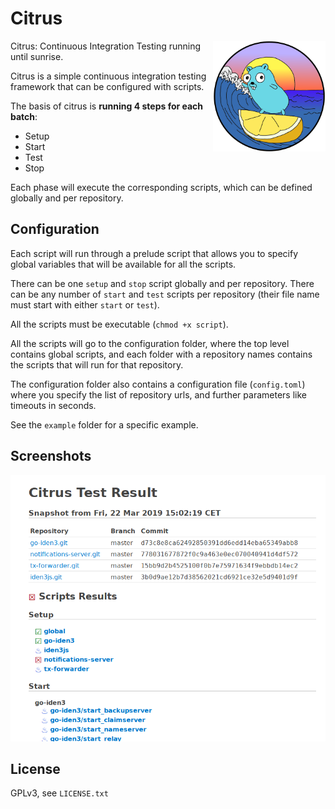 # Citrus

<img align="right" width="180px" src="https://github.com/iden3/citrus/raw/master/logo.png">

Citrus: Continuous Integration Testing running until sunrise.

Citrus is a simple continuous integration testing framework that can be
configured with scripts.

The basis of citrus is **running 4 steps for each batch**:

- Setup
- Start
- Test
- Stop

Each phase will execute the corresponding scripts, which can be defined
globally and per repository.

## Configuration

Each script will run through a prelude script that allows you to specify global
variables that will be available for all the scripts.

There can be one `setup` and `stop` script globally and per repository.  There
can be any number of `start` and `test` scripts per repository (their file name
must start with either `start` or `test`).

All the scripts must be executable (`chmod +x script`).

All the scripts will go to the configuration folder, where the top level
contains global scripts, and each folder with a repository names contains the
scripts that will run for that repository.

The configuration folder also contains a configuration file (`config.toml`)
where you specify the list of repository urls, and further parameters like
timeouts in seconds.

See the `example` folder for a specific example.

## Screenshots

![Results Screenshot](./screenshot.png)

## License

GPLv3, see `LICENSE.txt`
